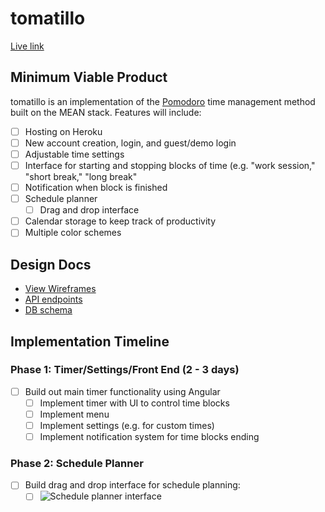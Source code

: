 # tomatillo

[Live link](http://miner-barnaby-21821.bitballoon.com/)

## Minimum Viable Product

tomatillo is an implementation of the [Pomodoro](https://en.wikipedia.org/wiki/Pomodoro_Technique) time management method built on the MEAN stack. Features will include:

- [ ] Hosting on Heroku
- [ ] New account creation, login, and guest/demo login
- [ ] Adjustable time settings
- [ ] Interface for starting and stopping blocks of time (e.g. "work session," "short break," "long break"
- [ ] Notification when block is finished
- [ ] Schedule planner
  - [ ] Drag and drop interface
- [ ] Calendar storage to keep track of productivity
- [ ] Multiple color schemes

## Design Docs
* [View Wireframes][views]
* [API endpoints][api-endpoints]
* [DB schema][schema]

[views]: docs/views.md
[api-endpoints]: docs/api-endpoints.md
[schema]: docs/schema.md

## Implementation Timeline

### Phase 1: Timer/Settings/Front End (2 - 3 days)

- [ ] Build out main timer functionality using Angular
  - [ ] Implement timer with UI to control time blocks
  - [ ] Implement menu
  - [ ] Implement settings (e.g. for custom times)
  - [ ] Implement notification system for time blocks ending

### Phase 2: Schedule Planner

- [ ] Build drag and drop interface for schedule planning:
  - [ ] ![Schedule planner interface](http://i.imgur.com/4DGkirY.png)